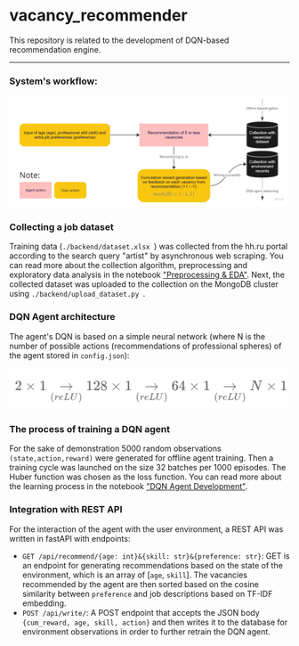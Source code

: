 # vacancy_recommender
This repository is related to the development of DQN-based recommendation engine.

---
### System's workflow:

![img.png](research/workflow_en.jpg)

### Collecting a job dataset
Training data (`./backend/dataset.xlsx `) was collected from the hh.ru portal according to the search query "artist" by asynchronous web scraping. You can read more about the collection algorithm, preprocessing and exploratory data analysis in the notebook ["Preprocessing & EDA"](https://github.com/turkunov/vacancy_recommender/blob/main/research/preprocessing_eda.ipynb). Next, the collected dataset was uploaded to the collection on the MongoDB cluster using `./backend/upload_dataset.py `.

### DQN Agent architecture
The agent's DQN is based on a simple neural network (where N is the number of possible actions (recommendations of professional spheres) of the agent stored in `config.json`):

![img.png](research/dqn_net.png)

### The process of training a DQN agent
For the sake of demonstration 5000 random observations `(state,action,reward)` were generated for offline agent training. Then a training cycle was launched on the size 32 batches per 1000 episodes. The Huber function was chosen as the loss function. You can read more about the learning process in the notebook ["DQN Agent Development"](https://github.com/turkunov/vacancy_recommender/blob/main/research/dqn_agent.ipynb). 

### Integration with REST API
For the interaction of the agent with the user environment, a REST API was written in fastAPI with endpoints:
* `GET /api/recommend/{age: int}&{skill: str}&{preference: str}`: GET is an endpoint for generating recommendations based on the state of the environment, which is an array of [`age`, `skill`]. The vacancies recommended by the agent are then sorted based on the cosine similarity between `preference` and job descriptions based on TF-IDF embedding.
* `POST /api/write/`: A POST endpoint that accepts the JSON body `{cum_reward, age, skill, action}` and then writes it to the database for environment observations in order to further retrain the DQN agent.
